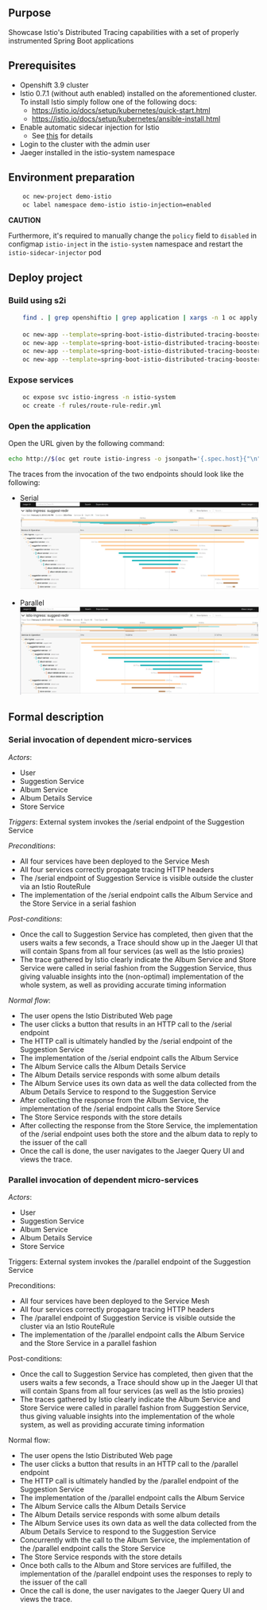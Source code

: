 ## Purpose 

Showcase Istio's Distributed Tracing capabilities with a set of properly instrumented Spring Boot applications

## Prerequisites

- Openshift 3.9 cluster
- Istio 0.7.1 (without auth enabled) installed on the aforementioned cluster.
To install Istio simply follow one of the following docs:
    * https://istio.io/docs/setup/kubernetes/quick-start.html
    * https://istio.io/docs/setup/kubernetes/ansible-install.html
- Enable automatic sidecar injection for Istio
  * See [this](https://istio.io/docs/setup/kubernetes/sidecar-injection.html) for details
- Login to the cluster with the admin user
- Jaeger installed in the istio-system namespace

## Environment preparation

```bash
    oc new-project demo-istio
    oc label namespace demo-istio istio-injection=enabled
```

**CAUTION**

Furthermore, it's required to manually change the `policy` field to `disabled` in configmap `istio-inject` in the `istio-system` namespace
and restart the `istio-sidecar-injector` pod

## Deploy project

### Build using s2i
```bash
    find . | grep openshiftio | grep application | xargs -n 1 oc apply -f

    oc new-app --template=spring-boot-istio-distributed-tracing-booster-suggestion-service -p SOURCE_REPOSITORY_URL=https://github.com/snowdrop/spring-boot-istio-distributed-tracing-booster -p SOURCE_REPOSITORY_REF=master -p SOURCE_REPOSITORY_DIR=suggestion-service
    oc new-app --template=spring-boot-istio-distributed-tracing-booster-album-service -p SOURCE_REPOSITORY_URL=https://github.com/snowdrop/spring-boot-istio-distributed-tracing-booster -p SOURCE_REPOSITORY_REF=master -p SOURCE_REPOSITORY_DIR=album-service
    oc new-app --template=spring-boot-istio-distributed-tracing-booster-album-details-service -p SOURCE_REPOSITORY_URL=https://github.com/snowdrop/spring-boot-istio-distributed-tracing-booster -p SOURCE_REPOSITORY_REF=master -p SOURCE_REPOSITORY_DIR=album-details-service
    oc new-app --template=spring-boot-istio-distributed-tracing-booster-store-service -p SOURCE_REPOSITORY_URL=https://github.com/snowdrop/spring-boot-istio-distributed-tracing-booster -p SOURCE_REPOSITORY_REF=master -p SOURCE_REPOSITORY_DIR=store-service
```

### Expose services

```bash
    oc expose svc istio-ingress -n istio-system
    oc create -f rules/route-rule-redir.yml
```

### Open the application

Open the URL given by the following command:

```bash
echo http://$(oc get route istio-ingress -o jsonpath='{.spec.host}{"\n"}' -n istio-system)/suggest/
```


The traces from the invocation of the two endpoints should look like the following:

* Serial
![](images/serial.jpg)

* Parallel
![](images/parallel.jpg)


## Formal description



### Serial invocation of dependent micro-services

*Actors*:
- User
- Suggestion Service
- Album Service
- Album Details Service
- Store Service

*Triggers*:
External system invokes the /serial endpoint of the Suggestion Service

*Preconditions*:
- All four services have been deployed to the Service Mesh
- All four services correctly propagate tracing HTTP headers
- The /serial endpoint of Suggestion Service is visible outside the cluster via an Istio RouteRule
- The implementation of the /serial endpoint calls the Album Service and the Store Service in a serial fashion

*Post-conditions*:
- Once the call to Suggestion Service has completed, then given that the users waits a few seconds, a Trace should show up in the Jaeger UI that will contain Spans from all four services (as well as the Istio proxies)
- The trace gathered by Istio clearly indicate the Album Service and Store Service were called in serial fashion from the Suggestion Service, thus giving valuable insights into the (non-optimal) implementation of the whole system, as well as providing accurate timing information

*Normal flow*:

- The user opens the Istio Distributed Web page
- The user clicks a button that results in an HTTP call to the /serial endpoint 
- The HTTP call is ultimately handled by the /serial endpoint of the Suggestion Service
- The implementation of the /serial endpoint calls the Album Service
- The Album Service calls the Album Details Service
- The Album Details service responds with some album details
- The Album Service uses its own data as well the data collected from the Album Details Service to respond to the Suggestion Service
- After collecting the response from the Album Service, the implementation of the /serial endpoint calls the Store Service
- The Store Service responds with the store details
- After collecting the response from the Store Service, the implementation of the /serial endpoint uses both the store and the album data to reply to the issuer of the call
- Once the call is done, the user navigates to the Jaeger Query UI and views the trace.

### Parallel invocation of dependent micro-services

*Actors*:
- User
- Suggestion Service
- Album Service
- Album Details Service
- Store Service

Triggers:
External system invokes the /parallel endpoint of the Suggestion Service

Preconditions:
- All four services have been deployed to the Service Mesh
- All four services correctly propagare tracing HTTP headers
- The /parallel endpoint of Suggestion Service is visible outside the cluster via an Istio RouteRule
- The implementation of the /parallel endpoint calls the Album Service and the Store Service in a parallel fashion

Post-conditions:
- Once the call to Suggestion Service has completed, then given that the users waits a few seconds, a Trace should show up in the Jaeger UI that will contain Spans from all four services (as well as the Istio proxies)
- The traces gathered by Istio clearly indicate the Album Service and Store Service were called in parallel fashion from Suggestion Service, thus giving valuable insights into the implementation of the whole system, as well as providing accurate timing information

Normal flow:

- The user opens the Istio Distributed Web page
- The user clicks a button that results in an HTTP call to the /parallel endpoint
- The HTTP call is ultimately handled by the /parallel endpoint of the Suggestion Service
- The implementation of the /parallel endpoint calls the Album Service
- The Album Service calls the Album Details Service
- The Album Details service responds with some album details
- The Album Service uses its own data as well the data collected from the Album Details Service to respond to the Suggestion Service
- Concurrently with the call to the Album Service, the implementation of the /parallel endpoint calls the Store Service
- The Store Service responds with the store details
- Once both calls to the Album and Store services are fulfilled, the implementation of the /parallel endpoint uses the responses to reply to the issuer of the call
- Once the call is done, the user navigates to the Jaeger Query UI and views the trace.
